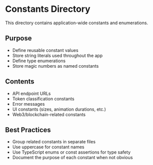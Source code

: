 # Constants Directory

This directory contains application-wide constants and enumerations.

## Purpose
- Define reusable constant values
- Store string literals used throughout the app
- Define type enumerations
- Store magic numbers as named constants

## Contents
- API endpoint URLs
- Token classification constants
- Error messages
- UI constants (sizes, animation durations, etc.)
- Web3/blockchain-related constants

## Best Practices
- Group related constants in separate files
- Use uppercase for constant names
- Use TypeScript enums or const assertions for type safety
- Document the purpose of each constant when not obvious 